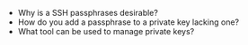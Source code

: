 - Why is a SSH passphrases desirable?
- How do you add a passphrase to a private key lacking one?
- What tool can be used to manage private keys?
